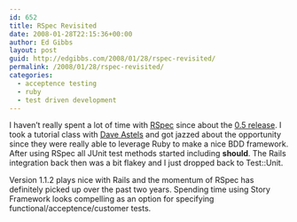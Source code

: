 ```yaml
---
id: 652
title: RSpec Revisited
date: 2008-01-28T22:15:36+00:00
author: Ed Gibbs
layout: post
guid: http://edgibbs.com/2008/01/28/rspec-revisited/
permalink: /2008/01/28/rspec-revisited/
categories:
  - acceptence testing
  - ruby
  - test driven development
---
```


I haven&#8217;t really spent a lot of time with [RSpec](http://rspec.info/) since about the [0.5 release](http://edgibbs.com/2006/03/14/behavior-driven-development/). I took a tutorial class with [Dave Astels](http://www.daveastels.com/) and got jazzed about the opportunity since they were really able to leverage Ruby to make a nice BDD framework. After using RSpec all JUnit test methods started including **should**. The Rails integration back then was a bit flakey and I just dropped back to Test::Unit. 

Version 1.1.2 plays nice with Rails and the momentum of RSpec has definitely picked up over the past two years. Spending time using Story Framework looks compelling as an option for specifying functional/acceptence/customer tests.
